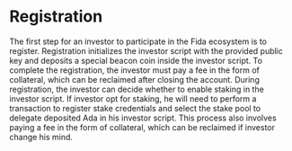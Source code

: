 # Registration

The first step for an investor to participate in the Fida ecosystem is to register. Registration initializes the investor script with the provided public key and deposits a special beacon coin inside the investor script. To complete the registration, the investor must pay a fee in the form of collateral, which can be reclaimed after closing the account. During registration, the investor can decide whether to enable staking in the investor script. If investor opt for staking, he will need to perform a transaction to register stake credentials and select the stake pool to delegate deposited Ada in his investor script. This process also involves paying a fee in the form of collateral, which can be reclaimed if investor change his mind.
